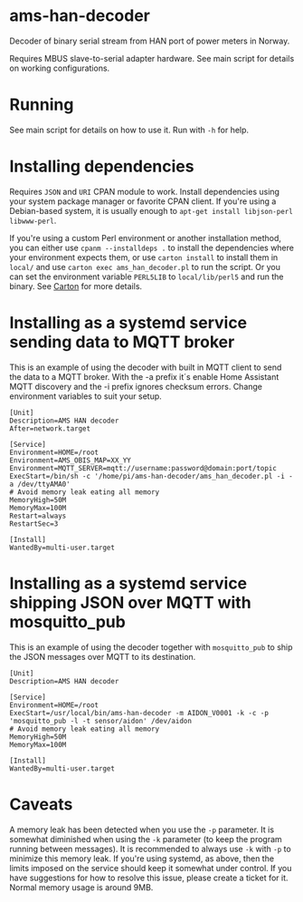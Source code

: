 # ams-han-decoder

Decoder of binary serial stream from HAN port of power meters in Norway.

Requires MBUS slave-to-serial adapter hardware.  See main script for details
on working configurations.

# Running

See main script for details on how to use it. Run with `-h` for help.

# Installing dependencies

Requires `JSON` and `URI` CPAN module to work.  Install dependencies using your system package manager or favorite CPAN client. If you're using a Debian-based system, it is usually enough to `apt-get install libjson-perl libwww-perl`.

If you're using a custom Perl environment or another installation method,
you can either use `cpanm --installdeps .` to install the dependencies where
your environment expects them, or use `carton install` to install them in
`local/` and use `carton exec ams_han_decoder.pl` to run the script. Or you
can set the environment variable `PERL5LIB` to `local/lib/perl5` and run the
binary. See [Carton](https://metacpan.org/pod/Carton) for more details.

# Installing as a systemd service sending data to MQTT broker

This is an example of using the decoder with built in MQTT client to send the data to a MQTT broker. With the -a prefix it´s enable Home Assistant MQTT discovery and the -i prefix ignores checksum errors. Change environment variables to suit your setup.

    [Unit]
    Description=AMS HAN decoder
    After=network.target
    
    [Service]
    Environment=HOME=/root
    Environment=AMS_OBIS_MAP=XX_YY
    Environment=MQTT_SERVER=mqtt://username:password@domain:port/topic
    ExecStart=/bin/sh -c '/home/pi/ams-han-decoder/ams_han_decoder.pl -i -a /dev/ttyAMA0'
    # Avoid memory leak eating all memory
    MemoryHigh=50M
    MemoryMax=100M
    Restart=always
    RestartSec=3
    
    [Install]
    WantedBy=multi-user.target

# Installing as a systemd service shipping JSON over MQTT with mosquitto_pub

This is an example of using the decoder together with `mosquitto_pub` to
ship the JSON messages over MQTT to its destination.

    [Unit]
    Description=AMS HAN decoder

    [Service]
    Environment=HOME=/root
    ExecStart=/usr/local/bin/ams-han-decoder -m AIDON_V0001 -k -c -p 'mosquitto_pub -l -t sensor/aidon' /dev/aidon
    # Avoid memory leak eating all memory
    MemoryHigh=50M
    MemoryMax=100M

    [Install]
    WantedBy=multi-user.target

# Caveats

A memory leak has been detected when you use the `-p` parameter. It is
somewhat diminished when using the `-k` parameter (to keep the program
running between messages). It is recommended to always use `-k` with `-p` to
minimize this memory leak. If you're using systemd, as above, then the
limits imposed on the service should keep it somewhat under control. If you
have suggestions for how to resolve this issue, please create a ticket for
it. Normal memory usage is around 9MB.
